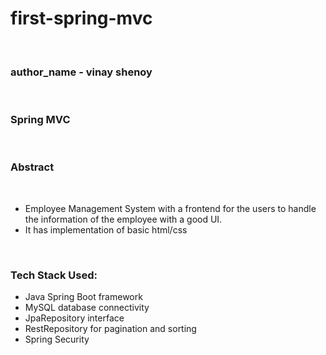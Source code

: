 # first-spring-mvc

<br>
<h3>author_name - vinay shenoy</h3>
<br>
<h3>Spring MVC</h3>
<br>
<h3>Abstract</h3>
<br>
<ul>
    <li> Employee Management System with a frontend for the users to handle the information of the employee with  a good UI. </li>
    <li>It has implementation of basic html/css</li>
</ul>   
<br>
<h3>Tech Stack Used:</h3>

<ul>
    <li>Java Spring Boot framework</li>
    <li>MySQL database connectivity</li>
    <li>JpaRepository interface</li>
    <li>RestRepository for pagination and sorting</li>
    <li>Spring Security</li>
</ul>
